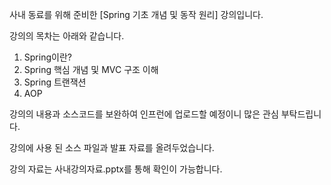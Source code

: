 사내 동료를 위해 준비한
[Spring 기초 개념 및 동작 원리] 강의입니다.

강의의 목차는 아래와 같습니다.
1. Spring이란?
2. Spring 핵심 개념 및 MVC 구조 이해
3. Spring 트랜잭션
4. AOP

강의의 내용과 소스코드를 보완하여 인프런에 업로드할 예정이니 많은 관심 부탁드립니다.

강의에 사용 된 소스 파일과 발표 자료를 올려두었습니다.

강의 자료는 사내강의자료.pptx를 통해 확인이 가능합니다.

